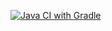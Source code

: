 [![Java CI with Gradle](https://github.com/KsenyaNetology/PageObject/actions/workflows/gradle.yml/badge.svg)](https://github.com/KsenyaNetology/PageObject/actions/workflows/gradle.yml)